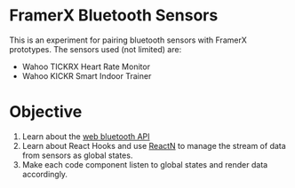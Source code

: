 # FramerX Bluetooth Sensors

This is an experiment for pairing bluetooth sensors with FramerX prototypes. The sensors used (not limited) are:
- Wahoo TICKRX Heart Rate Monitor
- Wahoo KICKR Smart Indoor Trainer

# Objective
1. Learn about the [web bluetooth API]([https://link](https://webbluetoothcg.github.io/web-bluetooth/))
2. Learn about React Hooks and use [ReactN](https://github.com/CharlesStover/reactn) to manage the stream of data from sensors as global states.
3. Make each code component listen to global states and render data accordingly.
